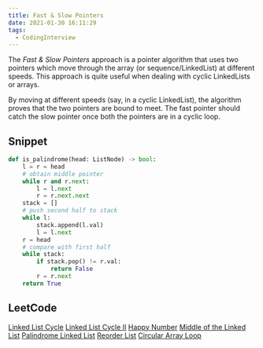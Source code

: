 ```yaml
---
title: Fast & Slow Pointers
date: 2021-01-30 16:11:29
tags:
  - CodingInterview
---
```

The _Fast & Slow Pointers_ approach is a pointer algorithm that uses two pointers which move through the array (or sequence/LinkedList) at different speeds. This approach is quite useful when dealing with cyclic LinkedLists or arrays.

By moving at different speeds (say, in a cyclic LinkedList), the algorithm proves that the two pointers are bound to meet. The fast pointer should catch the slow pointer once both the pointers are in a cyclic loop.

## Snippet
```python
def is_palindrome(head: ListNode) -> bool:
    l = r = head
    # obtain middle pointer
    while r and r.next:
        l = l.next
        r = r.next.next
    stack = []
    # push second half to stack
    while l:
        stack.append(l.val)
        l = l.next
    r = head
    # compare with first half
    while stack:
        if stack.pop() != r.val:
            return False
        r = r.next
    return True
```

## LeetCode
[Linked List Cycle](https://leetcode.com/problems/linked-list-cycle/)
[Linked List Cycle II](https://leetcode.com/problems/linked-list-cycle-ii/)
[Happy Number](https://leetcode.com/problems/happy-number/)
[Middle of the Linked List](https://leetcode.com/problems/middle-of-the-linked-list/)
[Palindrome Linked List](https://leetcode.com/problems/palindrome-linked-list/)
[Reorder List](https://leetcode.com/problems/reorder-list/)
[Circular Array Loop](https://leetcode.com/problems/circular-array-loop/)
